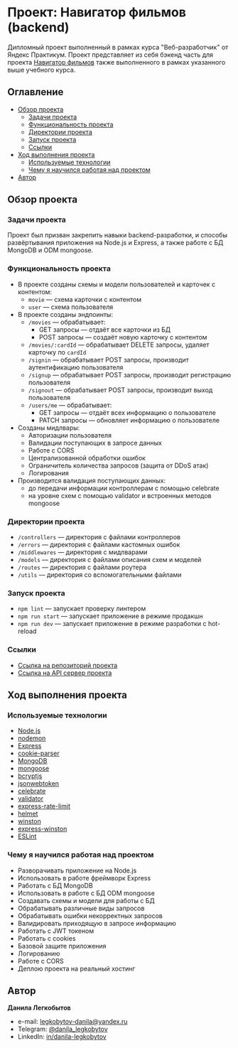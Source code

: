 # Проект: Навигатор фильмов (backend)

Дипломный проект выполненный в рамках курса "Веб-разработчик" от Яндекс Практикум.
Проект представляет из себя бэкенд часть для проекта [Навигатор фильмов](https://github.com/Bjorn86/movies-explorer-frontend) также выполненного в рамках указанного выше учебного курса.

## Оглавление

- [Обзор проекта](#обзор-проекта)
  - [Задачи проекта](#задачи-проекта)
  - [Функциональность проекта](#функциональность-проекта)
  - [Директории проекта](#директории-проекта)
  - [Запуск проекта](#запуск-проекта)
  - [Ссылки](#ссылки)
- [Ход выполнения проекта](#ход-выполнения-проекта)
  - [Используемые технологии](#используемые-технологии)
  - [Чему я научился работая над проектом](#чему-я-научился-работая-над-проектом)
- [Автор](#автор)

## Обзор проекта

### Задачи проекта

Проект был призван закрепить навыки backend-разработки, и способы развёртывания приложения на Node.js и Express, а также работе с БД MongoDB и ODM mongoose.

### Функциональность проекта

- В проекте созданы схемы и модели пользователей и карточек с контентом:
  - `movie` — схема карточки с контентом
  - `user` — схема пользователя
- В проекте созданы эндпоинты:
  - `/movies` — обрабатывает:
    - GET запросы — отдаёт все карточки из БД
    - POST запросы — создаёт новую карточку с контентом
  - `/movies/:cardId` — обрабатывает DELETE запросы, удаляет карточку по `cardId`
  - `/signin` — обрабатывает POST запросы, производит аутентификацию пользователя
  - `/signup` — обрабатывает POST запросы, производит регистрацию пользователя
  - `/signout` — обрабатывает POST запросы, производит выход пользователя
  - `/users/me` — обрабатывает:
    - GET запросы — отдаёт всех информацию о пользователе
    - PATCH запросы — обновляет информацию о пользователе
- Созданы мидлвары:
  - Авторизации пользователя
  - Валидации поступающих в запросе данных
  - Работе с CORS
  - Централизованной обработки ошибок
  - Ограничитель количества запросов (защита от DDoS атак)
  - Логирования
- Производится валидация поступающих данных:
  - до передачи информации контроллерам с помощью celebrate
  - на уровне схем с помощью validator и встроенных методов mongoose

### Директории проекта

- `/controllers` — директория с файлами контроллеров
- `/errors` — директория с файлами кастомных ошибок
- `/middlewares` — директория с мидлварами
- `/models` — директория с файлами описания схем и моделей
- `/routes` — директория с файлами роутера
- `/utils` — директория со вспомогательными файлами

### Запуск проекта

- `npm lint` — запускает проверку линтером
- `npm run start` — запускает приложение в режиме продакшн
- `npm run dev` — запускает приложение в режиме разработки с hot-reload

### Ссылки

- [Ссылка на репозиторий проекта](https://github.com/Bjorn86/movies-explorer-api)
- [Ссылка на API сервер проекта](https://api.movies.ld-webdev.ru)

## Ход выполнения проекта

### Используемые технологии

- [Node.js](https://nodejs.org/ru)
- [nodemon](https://nodemon.io/)
- [Express](https://expressjs.com/)
- [cookie-parser](https://www.npmjs.com/package/cookie-parser)
- [MongoDB](https://www.mongodb.com/)
- [mongoose](https://mongoosejs.com/)
- [bcryptjs](https://www.npmjs.com/package/bcryptjs)
- [jsonwebtoken](https://www.npmjs.com/package/jsonwebtoken)
- [celebrate](https://www.npmjs.com/package/celebrate)
- [validator](https://www.npmjs.com/package/validator)
- [express-rate-limit](https://www.npmjs.com/package/express-rate-limit)
- [helmet](https://helmetjs.github.io/)
- [winston](https://www.npmjs.com/package/winston)
- [express-winston](https://www.npmjs.com/package/express-winston)
- [ESLint](https://eslint.org/)

### Чему я научился работая над проектом

- Разворачивать приложение на Node.js
- Использовать в работе фреймворк Express
- Работать с БД MongoDB
- Использовать в работе с БД ODM mongoose
- Создавать схемы и модели для работы с БД
- Обрабатывать различные виды запросов
- Обрабатывать ошибки некорректных запросов
- Валидировать приходящую в запросе информацию
- Работать с JWT токеном
- Работать с cookies
- Базовой защите приложения
- Логированию
- Работе с CORS
- Деплою проекта на реальный хостинг

## Автор

**Данила Легкобытов**

- e-mail: [legkobytov-danila@yandex.ru](mailto:legkobytov-danila@yandex.ru)
- Telegram: [@danila_legkobytov](https://t.me/danila_legkobytov)
- LinkedIn: [in/danila-legkobytov](https://www.linkedin.com/in/danila-legkobytov/)
